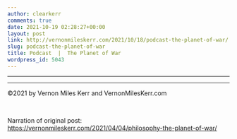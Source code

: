 ```yaml
---
author: clearkerr
comments: true
date: 2021-10-19 02:28:27+00:00
layout: post
link: http://vernonmileskerr.com/2021/10/18/podcast-the-planet-of-war/
slug: podcast-the-planet-of-war
title: Podcast  |  The Planet of War
wordpress_id: 5043
---
```


* * *

* * *




©2021 by Vernon Miles Kerr and VernonMilesKerr.com




 




Narration of original post:  https://vernonmileskerr.com/2021/04/04/philosophy-the-planet-of-war/







